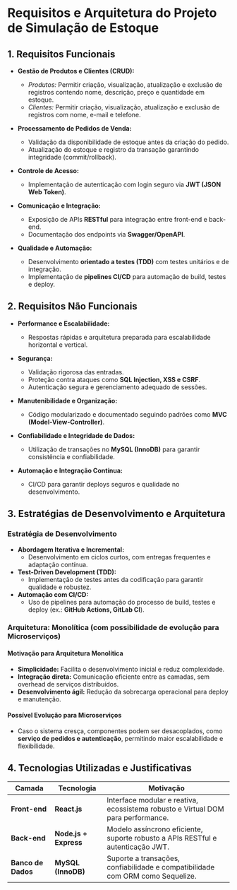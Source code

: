 # Requisitos e Arquitetura do Projeto de Simulação de Estoque

## 1. Requisitos Funcionais

- **Gestão de Produtos e Clientes (CRUD):**  
  - *Produtos:* Permitir criação, visualização, atualização e exclusão de registros contendo nome, descrição, preço e quantidade em estoque.  
  - *Clientes:* Permitir criação, visualização, atualização e exclusão de registros com nome, e-mail e telefone.

- **Processamento de Pedidos de Venda:**  
  - Validação da disponibilidade de estoque antes da criação do pedido.  
  - Atualização do estoque e registro da transação garantindo integridade (commit/rollback).  

- **Controle de Acesso:**  
  - Implementação de autenticação com login seguro via **JWT (JSON Web Token)**.

- **Comunicação e Integração:**  
  - Exposição de APIs **RESTful** para integração entre front-end e back-end.  
  - Documentação dos endpoints via **Swagger/OpenAPI**.

- **Qualidade e Automação:**  
  - Desenvolvimento **orientado a testes (TDD)** com testes unitários e de integração.  
  - Implementação de **pipelines CI/CD** para automação de build, testes e deploy.  

## 2. Requisitos Não Funcionais

- **Performance e Escalabilidade:**  
  - Respostas rápidas e arquitetura preparada para escalabilidade horizontal e vertical.

- **Segurança:**  
  - Validação rigorosa das entradas.  
  - Proteção contra ataques como **SQL Injection, XSS e CSRF**.  
  - Autenticação segura e gerenciamento adequado de sessões.

- **Manutenibilidade e Organização:**  
  - Código modularizado e documentado seguindo padrões como **MVC (Model-View-Controller)**.  

- **Confiabilidade e Integridade de Dados:**  
  - Utilização de transações no **MySQL (InnoDB)** para garantir consistência e confiabilidade.  

- **Automação e Integração Contínua:**  
  - CI/CD para garantir deploys seguros e qualidade no desenvolvimento.  

## 3. Estratégias de Desenvolvimento e Arquitetura

### Estratégia de Desenvolvimento
- **Abordagem Iterativa e Incremental:**  
  - Desenvolvimento em ciclos curtos, com entregas frequentes e adaptação contínua.  
- **Test-Driven Development (TDD):**  
  - Implementação de testes antes da codificação para garantir qualidade e robustez.  
- **Automação com CI/CD:**  
  - Uso de pipelines para automação do processo de build, testes e deploy (ex.: **GitHub Actions, GitLab CI**).  

### Arquitetura: Monolítica (com possibilidade de evolução para Microserviços)
#### Motivação para Arquitetura Monolítica
- **Simplicidade:** Facilita o desenvolvimento inicial e reduz complexidade.  
- **Integração direta:** Comunicação eficiente entre as camadas, sem overhead de serviços distribuídos.  
- **Desenvolvimento ágil:** Redução da sobrecarga operacional para deploy e manutenção.  

#### Possível Evolução para Microserviços
- Caso o sistema cresça, componentes podem ser desacoplados, como **serviço de pedidos e autenticação**, permitindo maior escalabilidade e flexibilidade.  

## 4. Tecnologias Utilizadas e Justificativas

| **Camada**     | **Tecnologia**            | **Motivação**  |
|---------------|-------------------------|---------------|
| **Front-end**  | **React.js**  | Interface modular e reativa, ecossistema robusto e Virtual DOM para performance. |
| **Back-end**  | **Node.js + Express**  | Modelo assíncrono eficiente, suporte robusto a APIs RESTful e autenticação JWT. |
| **Banco de Dados** | **MySQL (InnoDB)** | Suporte a transações, confiabilidade e compatibilidade com ORM como Sequelize. |